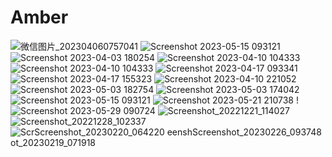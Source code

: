 # Amber


![微信图片_202304060757041](https://user-images.githubusercontent.com/128956062/231977246-accf6704-ddae-44a7-bdb2-bdb67847442d.jpg)
![Screenshot 2023-05-15 093121](https://github.com/amber20070628/Amber/assets/128956062/6716304b-433e-4a91-98ce-ad55cfc3e73a)
![Screenshot 2023-04-03 180254](https://github.com/amber20070628/Amber/assets/128956062/abf74f0c-683c-44c6-aacd-cf0bbaf59b14)
![Screenshot 2023-04-10 104333](https://github.com/amber20070628/Amber/assets/128956062/0cd106ac-30d1-4c89-badd-55d3e86cad5a)
![Screenshot 2023-04-10 104333](https://github.com/amber20070628/Amber/assets/128956062/d8cf4d98-9aef-444a-bc06-f34c63fcc5ac)
![Screenshot 2023-04-17 093341](https://github.com/amber20070628/Amber/assets/128956062/2e3ad776-1e54-4a1f-a76d-07d7186b09fa)
![Screenshot 2023-04-17 155323](https://github.com/amber20070628/Amber/assets/128956062/656f25e4-ba0a-4964-84cb-3069ea80cc52)
![Screenshot 2023-04-10 221052](https://github.com/amber20070628/Amber/assets/128956062/40ee620e-cc77-4223-a0f0-8108ab745aaf)
![Screenshot 2023-05-03 182754](https://github.com/amber20070628/Amber/assets/128956062/6b4d3a44-9fc8-4c36-b7f1-4b72ca856714)
![Screenshot 2023-05-03 174042](https://github.com/amber20070628/Amber/assets/128956062/73498d74-767e-4380-b2bc-b229b1995e1b)
![Screenshot 2023-05-15 093121](https://github.com/amber20070628/Amber/assets/128956062/21afcb96-5285-4a15-9a30-00b6c9770026)
![Screenshot 2023-05-21 210738](https://github.com/amber20070628/Amber/assets/128956062/2ed8bd61-1323-47fd-b55f-26fa41db262f)
!![Screenshot 2023-05-29 090724](https://github.com/amber20070628/Amber/assets/128956062/aec3f5db-e5cb-4133-bd3c-05f51ab563f4)
![Screenshot_20221221_114027](https://github.com/amber20070628/Amber/assets/128956062/b74de36d-7d19-4f37-be34-1d7c42f1f0b6)
![Screenshot_20221228_102337](https://github.com/amber20070628/Amber/assets/128956062/f3083cbe-2718-4c02-977f-ea2808d3a6f3)
![Scr![Screenshot_20230220_064220](https://github.com/amber20070628/Amber/assets/128956062/837762fb-7458-4ef6-b9f4-ad5d98736e0b)
eensh![Screenshot_20230226_093748](https://github.com/amber20070628/Amber/assets/128956062/e160e5c0-bba7-473e-b528-22d70dbb846e)
ot_20230219_071918](https://github.com/amber20070628/Amber/assets/128956062/390f70a7-bc42-4a3b-9734-759d08760ebc)
